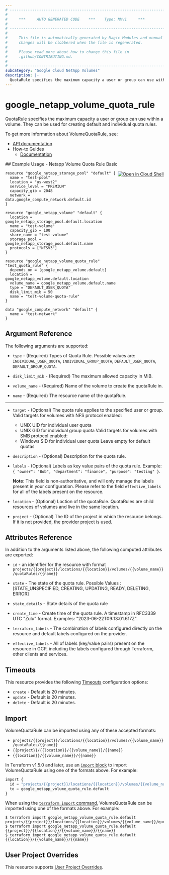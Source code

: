 ```yaml
---
# ----------------------------------------------------------------------------
#
#     ***     AUTO GENERATED CODE    ***    Type: MMv1     ***
#
# ----------------------------------------------------------------------------
#
#     This file is automatically generated by Magic Modules and manual
#     changes will be clobbered when the file is regenerated.
#
#     Please read more about how to change this file in
#     .github/CONTRIBUTING.md.
#
# ----------------------------------------------------------------------------
subcategory: "Google Cloud NetApp Volumes"
description: |-
  QuotaRule specifies the maximum capacity a user or group can use within a volume.
---
```


# google_netapp_volume_quota_rule

QuotaRule specifies the maximum capacity a user or group can use within a volume. They can be used for creating default and individual quota rules.


To get more information about VolumeQuotaRule, see:

* [API documentation](https://cloud.google.com/netapp/volumes/docs/reference/rest/v1/projects.locations.volumes.quotaRules)
* How-to Guides
    * [Documentation](https://cloud.google.com/netapp/volumes/docs/configure-and-use/volumes/overview#volume_user_and_group_quotas)

<div class = "oics-button" style="float: right; margin: 0 0 -15px">
  <a href="https://console.cloud.google.com/cloudshell/open?cloudshell_git_repo=https%3A%2F%2Fgithub.com%2Fterraform-google-modules%2Fdocs-examples.git&cloudshell_image=gcr.io%2Fcloudshell-images%2Fcloudshell%3Alatest&cloudshell_print=.%2Fmotd&cloudshell_tutorial=.%2Ftutorial.md&cloudshell_working_dir=netapp_volume_quota_rule_basic&open_in_editor=main.tf" target="_blank">
    <img alt="Open in Cloud Shell" src="//gstatic.com/cloudssh/images/open-btn.svg" style="max-height: 44px; margin: 32px auto; max-width: 100%;">
  </a>
</div>
## Example Usage - Netapp Volume Quota Rule Basic


```hcl
resource "google_netapp_storage_pool" "default" {
  name = "test-pool"
  location = "us-west2"
  service_level = "PREMIUM"
  capacity_gib = 2048
  network = data.google_compute_network.default.id
}

resource "google_netapp_volume" "default" {
  location = google_netapp_storage_pool.default.location
  name = "test-volume"
  capacity_gib = 100
  share_name = "test-volume"
  storage_pool = google_netapp_storage_pool.default.name
  protocols = ["NFSV3"]
}

resource "google_netapp_volume_quota_rule" "test_quota_rule" {
  depends_on = [google_netapp_volume.default]
  location = google_netapp_volume.default.location
  volume_name = google_netapp_volume.default.name
  type = "DEFAULT_USER_QUOTA"
  disk_limit_mib = 50
  name = "test-volume-quota-rule"
}

data "google_compute_network" "default" {
  name = "test-network"
}
```

## Argument Reference

The following arguments are supported:


* `type` -
  (Required)
  Types of Quota Rule.
  Possible values are: `INDIVIDUAL_USER_QUOTA`, `INDIVIDUAL_GROUP_QUOTA`, `DEFAULT_USER_QUOTA`, `DEFAULT_GROUP_QUOTA`.

* `disk_limit_mib` -
  (Required)
  The maximum allowed capacity in MiB.

* `volume_name` -
  (Required)
  Name of the volume to create the quotaRule in.

* `name` -
  (Required)
  The resource name of the quotaRule.


- - -


* `target` -
  (Optional)
  The quota rule applies to the specified user or group.
  Valid targets for volumes with NFS protocol enabled:
    - UNIX UID for individual user quota
    - UNIX GID for individual group quota
  Valid targets for volumes with SMB protocol enabled:
    - Windows SID for individual user quota
  Leave empty for default quotas

* `description` -
  (Optional)
  Description for the quota rule.

* `labels` -
  (Optional)
  Labels as key value pairs of the quota rule. Example: `{ "owner": "Bob", "department": "finance", "purpose": "testing" }`.

  **Note**: This field is non-authoritative, and will only manage the labels present in your configuration.
  Please refer to the field `effective_labels` for all of the labels present on the resource.

* `location` -
  (Optional)
  Loction of the quotaRule. QuotaRules are child resources of volumes and live in the same location.

* `project` - (Optional) The ID of the project in which the resource belongs.
    If it is not provided, the provider project is used.


## Attributes Reference

In addition to the arguments listed above, the following computed attributes are exported:

* `id` - an identifier for the resource with format `projects/{{project}}/locations/{{location}}/volumes/{{volume_name}}/quotaRules/{{name}}`

* `state` -
  The state of the quota rule. Possible Values : [STATE_UNSPECIFIED, CREATING, UPDATING, READY, DELETING, ERROR]

* `state_details` -
  State details of the quota rule

* `create_time` -
  Create time of the quota rule. A timestamp in RFC3339 UTC "Zulu" format. Examples: "2023-06-22T09:13:01.617Z".

* `terraform_labels` -
  The combination of labels configured directly on the resource
   and default labels configured on the provider.

* `effective_labels` -
  All of labels (key/value pairs) present on the resource in GCP, including the labels configured through Terraform, other clients and services.


## Timeouts

This resource provides the following
[Timeouts](https://developer.hashicorp.com/terraform/plugin/sdkv2/resources/retries-and-customizable-timeouts) configuration options:

- `create` - Default is 20 minutes.
- `update` - Default is 20 minutes.
- `delete` - Default is 20 minutes.

## Import


VolumeQuotaRule can be imported using any of these accepted formats:

* `projects/{{project}}/locations/{{location}}/volumes/{{volume_name}}/quotaRules/{{name}}`
* `{{project}}/{{location}}/{{volume_name}}/{{name}}`
* `{{location}}/{{volume_name}}/{{name}}`


In Terraform v1.5.0 and later, use an [`import` block](https://developer.hashicorp.com/terraform/language/import) to import VolumeQuotaRule using one of the formats above. For example:

```tf
import {
  id = "projects/{{project}}/locations/{{location}}/volumes/{{volume_name}}/quotaRules/{{name}}"
  to = google_netapp_volume_quota_rule.default
}
```

When using the [`terraform import` command](https://developer.hashicorp.com/terraform/cli/commands/import), VolumeQuotaRule can be imported using one of the formats above. For example:

```
$ terraform import google_netapp_volume_quota_rule.default projects/{{project}}/locations/{{location}}/volumes/{{volume_name}}/quotaRules/{{name}}
$ terraform import google_netapp_volume_quota_rule.default {{project}}/{{location}}/{{volume_name}}/{{name}}
$ terraform import google_netapp_volume_quota_rule.default {{location}}/{{volume_name}}/{{name}}
```

## User Project Overrides

This resource supports [User Project Overrides](https://registry.terraform.io/providers/hashicorp/google/latest/docs/guides/provider_reference#user_project_override).
